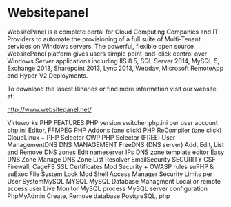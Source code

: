 # Websitepanel


WebsitePanel is a complete portal for Cloud Computing Companies and IT Providers to automate the provisioning of a full suite of Multi-Tenant services on Windows servers. The powerful, flexible open source WebsitePanel platform gives users simple point-and-click control over Windows Server applications including IIS 8.5, SQL Server 2014, MySQL 5, Exchange 2013, Sharepoint 2013, Lync 2013, Webdav, Microsoft RemoteApp and Hyper-V2 Deployments.

To download the lasest Binaries or find more information visit our website at: 

http://www.websitepanel.net/

Virtuworks
PHP FEATURES
PHP version switcher
php.ini per user account
php.ini Editor, FFMPEG
PHP Addons (one click)
PHP ReCompiler (one click)
CloudLinux + PHP Selector
CWP PHP Selector (FREE)
User ManagementDNS
DNS MANAGEMENT
FreeDNS (DNS server)
Add, Edit, List and Remove DNS zones
Edit nameserver IPs
DNS zone template editor
Easy DNS Zone Manage
DNS Zone List Resolver
EmailSecurity
SECURITY
CSF Firewall, CageFS
SSL Certificates
Mod Security + OWASP rules
suPHP & suExec
File System Lock Mod
Shell Access Manager
Security Limits per User
SystemMySQL
MYSQL
MySQL Database Managment
Local or remote access user
Live Monitor MySQL process
MySQL server configuration
PhpMyAdmin
Create, Remove database
PostgreSQL, php

